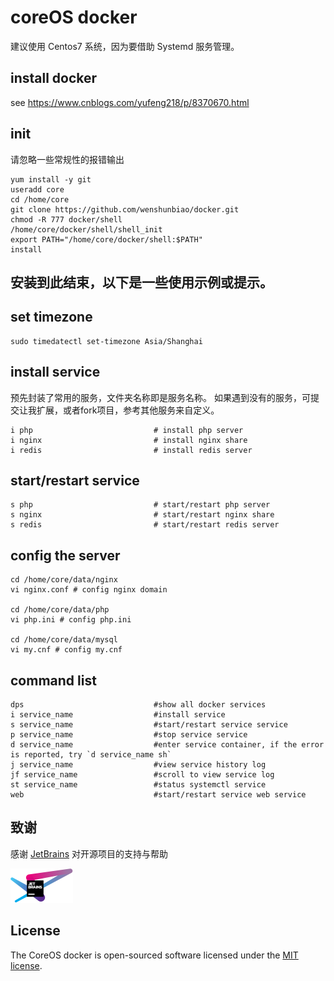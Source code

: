# coreOS docker

建议使用 Centos7 系统，因为要借助 Systemd 服务管理。

## install docker
    
see https://www.cnblogs.com/yufeng218/p/8370670.html

## init

请忽略一些常规性的报错输出

    yum install -y git
    useradd core
    cd /home/core
    git clone https://github.com/wenshunbiao/docker.git
    chmod -R 777 docker/shell
    /home/core/docker/shell/shell_init
    export PATH="/home/core/docker/shell:$PATH"
    install

安装到此结束，以下是一些使用示例或提示。
-----

## set timezone

    sudo timedatectl set-timezone Asia/Shanghai

## install service

预先封装了常用的服务，文件夹名称即是服务名称。
如果遇到没有的服务，可提交让我扩展，或者fork项目，参考其他服务来自定义。

    i php                           # install php server
    i nginx                         # install nginx share
    i redis                         # install redis server

## start/restart service

    s php                           # start/restart php server
    s nginx                         # start/restart nginx share
    s redis                         # start/restart redis server

## config the server

    cd /home/core/data/nginx
    vi nginx.conf # config nginx domain

    cd /home/core/data/php
    vi php.ini # config php.ini

    cd /home/core/data/mysql
    vi my.cnf # config my.cnf

## command list

    dps                             #show all docker services
    i service_name                  #install service
    s service_name                  #start/restart service service
    p service_name                  #stop service service
    d service_name                  #enter service container, if the error is reported, try `d service_name sh`
    j service_name                  #view service history log
    jf service_name                 #scroll to view service log
    st service_name                 #status systemctl service
    web                             #start/restart service web service

## 致谢

感谢 [JetBrains](https://www.jetbrains.com/?from=coreos%20docker) 对开源项目的支持与帮助  

![avatar](./docs/images/jetbrains-variant-100.png)

## License

The CoreOS docker is open-sourced software licensed under the [MIT license](https://opensource.org/licenses/MIT).
